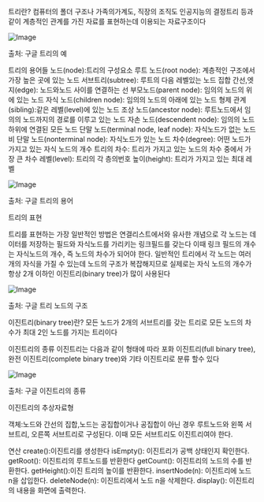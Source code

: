 트리란?
컴퓨터의 폴더 구조나 가족의가계도, 직장의 조직도 인공지능의 결정트리 등과 같이 계층적인 관계를 가진 자료를 표현하는데 이용되는 자료구조이다

![Image](https://github.com/user-attachments/assets/53541306-eb60-4b86-8919-fb8941ec12fb)

출처: 구글 트리의 예


트리의 용어들
노드(node):트리의 구성요소
루트 노드(root node): 계층적인 구조에서 가장 높은 곳에 있는 노드
서브트리(subtree): 루트의 다음 레벨있는 노드 집합
간선,엣지(edge): 노드와노드 사이를 연결하는 선
부모노드(parent node): 임의의 노드의 위에 있는 노드
자식 노드(children node): 임의의 노드의 아래에 있는 노드
형제 관계(sibling):같은 레벨(level)에 있는 노드
조상 노드(ancestor node): 루트노드에서 임의의 노드까지의 경로를 이루고 있는 노드
자손 노드(descendent node): 임의의 노드 하위에 연결된 모든 노드
단말 노드(terminal node, leaf node): 자식노드가 없는 노드
비 단말 노드(nonterminal node): 자식노드가 있는 노드
차수(degree): 어떤 노드가 가지고 있는 자식 노드의 개수
트리의 차수: 트리가 가지고 있는 노드의 차수 중에서 가장 큰 차수
레벨(level): 트리의 각 층의번호
높이(height): 트리가 가지고 있는 최대 레벨


![Image](https://github.com/user-attachments/assets/f73d86b0-9109-4df2-9183-04ad99a5ecea)

출처: 구글 트리의 용어 


트리의 표현

트리를 표현하는 가장 일반적인 방법은 연결리스트에서와 유사한 개념으로 각 노드는 데이터를 저장하는 필드와 자식노드를 가리키는 링크필드를 갖는다
이때 링크 필드의 개수는 자식노드의 개수, 즉 노드의 차수가 되어야 한다. 일반적인 트리에서 각 노드는 여러개의 자식을 가질 수 있는데 노드의 구조가 복잡해지므로
실제로는 자식 노드의 개수가 항상 2개 이하인 이진트리(binary tree)가 많이 사용된다

![Image](https://github.com/user-attachments/assets/df9b0b6b-699e-4df5-a6a0-d831d4f35762)

출처: 구글 트리 노드의 구조


이진트리(binary tree)란?
모든 노드가 2개의 서브트리를 갖는 트리로 모든 노드의 차수가 최대 2인 노드를 가지는 트리이다

이진트리의 종류
이진트리는 다음과 같이 형태에 따라 포화 이진트리(full binary tree),완전 이진트리(complete binary tree)와 기타 이진트리로 분류 할수 있다

![Image](https://github.com/user-attachments/assets/b6559061-0858-4db8-9bb2-0c55f3eee6ea)

출처: 구글 이진트리의 종류

이진트리의 추상자료형

객체:노드와 간선의 집합,노드는 공집합이거나 공집합이 아닌 경우 루트노드와 왼쪽 서브트리, 오른쪽 서브트리로 구성된다. 이때 모든 서브트리도 이진트리여야 한다.

연산  create():이진트리를 생성한다
      isEmpty(): 이진트리가 공백 상태인지 확인한다.
      getRoot(): 이진트리의 루트노드를 반환한다
      getCount(): 이진트리의 노드의 수를 반환한다.
      getHeight():이진 트리의 높이를 반환한다.
      insertNode(n): 이진트리에 노드 n을 삽입한다.
      deleteNode(n): 이진트리에서 노드 n을 삭제한다.
      display(): 이진트리의 내용을 화면에 출력한다.


